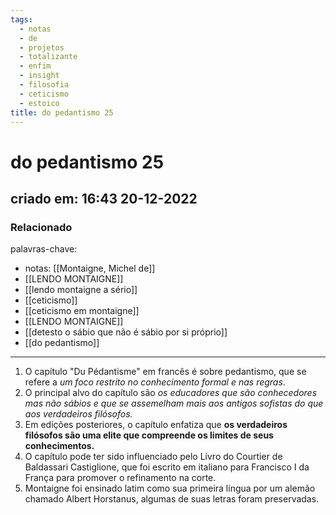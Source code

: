 ```yaml
---
tags:
  - notas
  - de
  - projetos
  - totalizante
  - enfim
  - insight
  - filosofia
  - ceticismo
  - estoico
title: do pedantismo 25
---
```

# do pedantismo 25
## criado em: 16:43 20-12-2022

### Relacionado
palavras-chave:
- notas: [[Montaigne, Michel de]]
- [[LENDO MONTAIGNE]]
- [[lendo montaigne a sério]]
- [[ceticismo]]
- [[ceticismo em montaigne]]
- [[LENDO MONTAIGNE]]
- [[detesto o sábio que não é sábio por si próprio]]
- [[do pedantismo]]
---
1. O capítulo "Du Pédantisme" em francês é sobre pedantismo, que se refere a *um foco restrito no conhecimento formal e nas regras*.
2. O principal alvo do capítulo são *os educadores que são conhecedores mas não sábios e que se assemelham mais aos antigos sofistas do que aos verdadeiros filósofos.*
3. Em edições posteriores, o capítulo enfatiza que **os verdadeiros filósofos são uma elite que compreende os limites de seus conhecimentos.**
4. O capítulo pode ter sido influenciado pelo Livro do Courtier de Baldassari Castiglione, que foi escrito em italiano para Francisco I da França para promover o refinamento na corte.
5. Montaigne foi ensinado latim como sua primeira língua por um alemão chamado Albert Horstanus, algumas de suas letras foram preservadas.